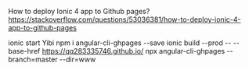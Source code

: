 
How to deploy Ionic 4 app to Github pages?
https://stackoverflow.com/questions/53036381/how-to-deploy-ionic-4-app-to-github-pages

ionic start Yibi
npm i angular-cli-ghpages --save
ionic build --prod -- --base-href https://qq283335746.github.io/
npx angular-cli-ghpages --branch=master --dir=www
